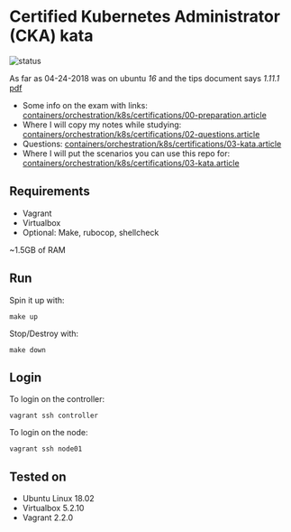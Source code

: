 # Certified Kubernetes Administrator (CKA) kata

![status](https://img.shields.io/badge/project_status-active-green.svg)

As far as 04-24-2018 was on ubuntu *16* and the tips document
says *1.11.1* [pdf](https://www.cncf.io/certification/tips)

- Some info on the exam with links: [containers/orchestration/k8s/certifications/00-preparation.article](https://go-talks.appspot.com/github.com/jecnua/notes-presentations/notes/containers/orchestration/k8s/certifications/00-preparation.article)
- Where I will copy my notes while studying: [containers/orchestration/k8s/certifications/02-questions.article](https://go-talks.appspot.com/github.com/jecnua/notes-presentations/notes/containers/orchestration/k8s/certifications/02-questions.article)
- Questions: [containers/orchestration/k8s/certifications/03-kata.article](https://go-talks.appspot.com/github.com/jecnua/notes-presentations/notes/containers/orchestration/k8s/certifications/04-kata.article)
- Where I will put the scenarios you can use this repo for: [containers/orchestration/k8s/certifications/03-kata.article](https://go-talks.appspot.com/github.com/jecnua/notes-presentations/notes/containers/orchestration/k8s/certifications/01-kata.article)

## Requirements

- Vagrant
- Virtualbox
- Optional: Make, rubocop, shellcheck

~1.5GB of RAM

## Run

Spin it up with:

    make up

Stop/Destroy with:

    make down

## Login

To login on the controller:

    vagrant ssh controller

To login on the node:

    vagrant ssh node01

## Tested on

- Ubuntu Linux 18.02
- Virtualbox 5.2.10
- Vagrant 2.2.0

